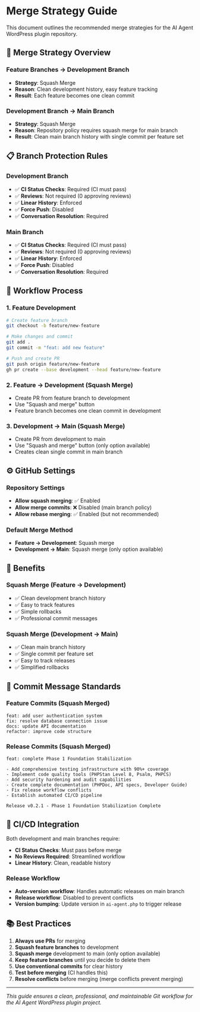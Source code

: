 # Merge Strategy Guide

This document outlines the recommended merge strategies for the AI Agent WordPress plugin repository.

## 🔄 Merge Strategy Overview

### **Feature Branches → Development Branch**
- **Strategy**: Squash Merge
- **Reason**: Clean development history, easy feature tracking
- **Result**: Each feature becomes one clean commit

### **Development Branch → Main Branch**
- **Strategy**: Squash Merge
- **Reason**: Repository policy requires squash merge for main branch
- **Result**: Clean main branch history with single commit per feature set

## 📋 Branch Protection Rules

### **Development Branch**
- ✅ **CI Status Checks**: Required (CI must pass)
- ✅ **Reviews**: Not required (0 approving reviews)
- ✅ **Linear History**: Enforced
- ✅ **Force Push**: Disabled
- ✅ **Conversation Resolution**: Required

### **Main Branch**
- ✅ **CI Status Checks**: Required (CI must pass)
- ✅ **Reviews**: Not required (0 approving reviews)
- ✅ **Linear History**: Enforced
- ✅ **Force Push**: Disabled
- ✅ **Conversation Resolution**: Required

## 🚀 Workflow Process

### **1. Feature Development**
```bash
# Create feature branch
git checkout -b feature/new-feature

# Make changes and commit
git add .
git commit -m "feat: add new feature"

# Push and create PR
git push origin feature/new-feature
gh pr create --base development --head feature/new-feature
```

### **2. Feature → Development (Squash Merge)**
- Create PR from feature branch to development
- Use "Squash and merge" button
- Feature branch becomes one clean commit in development

### **3. Development → Main (Squash Merge)**
- Create PR from development to main
- Use "Squash and merge" button (only option available)
- Creates clean single commit in main branch

## ⚙️ GitHub Settings

### **Repository Settings**
- **Allow squash merging**: ✅ Enabled
- **Allow merge commits**: ❌ Disabled (main branch policy)
- **Allow rebase merging**: ✅ Enabled (but not recommended)

### **Default Merge Method**
- **Feature → Development**: Squash merge
- **Development → Main**: Squash merge (only option available)

## 🎯 Benefits

### **Squash Merge (Feature → Development)**
- ✅ Clean development branch history
- ✅ Easy to track features
- ✅ Simple rollbacks
- ✅ Professional commit messages

### **Squash Merge (Development → Main)**
- ✅ Clean main branch history
- ✅ Single commit per feature set
- ✅ Easy to track releases
- ✅ Simplified rollbacks

## 📝 Commit Message Standards

### **Feature Commits (Squash Merged)**
```
feat: add user authentication system
fix: resolve database connection issue
docs: update API documentation
refactor: improve code structure
```

### **Release Commits (Squash Merged)**
```
feat: complete Phase 1 Foundation Stabilization

- Add comprehensive testing infrastructure with 90%+ coverage
- Implement code quality tools (PHPStan Level 8, Psalm, PHPCS)
- Add security hardening and audit capabilities
- Create complete documentation (PHPDoc, API specs, Developer Guide)
- Fix release workflow conflicts
- Establish automated CI/CD pipeline

Release v0.2.1 - Phase 1 Foundation Stabilization Complete
```

## 🔧 CI/CD Integration

Both development and main branches require:
- **CI Status Checks**: Must pass before merge
- **No Reviews Required**: Streamlined workflow
- **Linear History**: Clean, readable history

### **Release Workflow**
- **Auto-version workflow**: Handles automatic releases on main branch
- **Release workflow**: Disabled to prevent conflicts
- **Version bumping**: Update version in `ai-agent.php` to trigger release

## 📚 Best Practices

1. **Always use PRs** for merging
2. **Squash feature branches** to development
3. **Squash merge** development to main (only option available)
4. **Keep feature branches** until you decide to delete them
5. **Use conventional commits** for clear history
6. **Test before merging** (CI handles this)
7. **Resolve conflicts** before merging (merge conflicts prevent merging)

---

*This guide ensures a clean, professional, and maintainable Git workflow for the AI Agent WordPress plugin project.*
